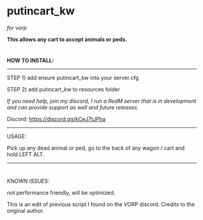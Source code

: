 # putincart_kw
*for vorp*

**This allows any cart to accept animals or peds.**

#
**HOW TO INSTALL:**

---------------------------

STEP 1) add ensure putincart_kw into your server.cfg

STEP 2) add putincart_kw to resources folder

*If you need help, join my discord, I run a RedM server that is in development and can provide support as well and future releases.*

Discord: https://discord.gg/kCeJ7tJPha

---------------------------

USAGE:

Pick up any dead animal or ped, go to the back of any wagon / cart and hold LEFT ALT.

---------------------------

#
*KNOWN ISSUES:*

not performance friendly, will be optimized.


This is an edit of previous script I found on the VORP discord. Credits to the original author.

